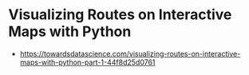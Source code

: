 # Visualizing Routes on Interactive Maps with Python

- https://towardsdatascience.com/visualizing-routes-on-interactive-maps-with-python-part-1-44f8d25d0761
